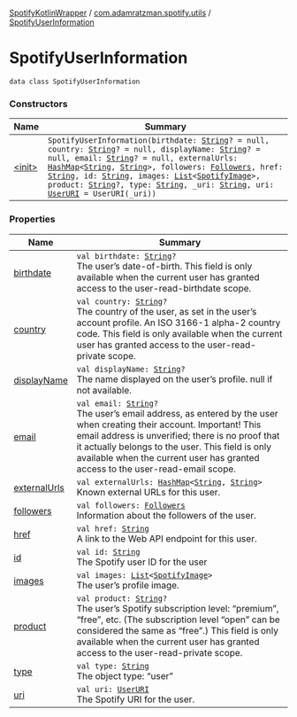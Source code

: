 [SpotifyKotlinWrapper](../../index.md) / [com.adamratzman.spotify.utils](../index.md) / [SpotifyUserInformation](./index.md)

# SpotifyUserInformation

`data class SpotifyUserInformation`

### Constructors

| Name | Summary |
|---|---|
| [&lt;init&gt;](-init-.md) | `SpotifyUserInformation(birthdate: `[`String`](https://kotlinlang.org/api/latest/jvm/stdlib/kotlin/-string/index.html)`? = null, country: `[`String`](https://kotlinlang.org/api/latest/jvm/stdlib/kotlin/-string/index.html)`? = null, displayName: `[`String`](https://kotlinlang.org/api/latest/jvm/stdlib/kotlin/-string/index.html)`? = null, email: `[`String`](https://kotlinlang.org/api/latest/jvm/stdlib/kotlin/-string/index.html)`? = null, externalUrls: `[`HashMap`](https://kotlinlang.org/api/latest/jvm/stdlib/kotlin.collections/-hash-map/index.html)`<`[`String`](https://kotlinlang.org/api/latest/jvm/stdlib/kotlin/-string/index.html)`, `[`String`](https://kotlinlang.org/api/latest/jvm/stdlib/kotlin/-string/index.html)`>, followers: `[`Followers`](../-followers/index.md)`, href: `[`String`](https://kotlinlang.org/api/latest/jvm/stdlib/kotlin/-string/index.html)`, id: `[`String`](https://kotlinlang.org/api/latest/jvm/stdlib/kotlin/-string/index.html)`, images: `[`List`](https://kotlinlang.org/api/latest/jvm/stdlib/kotlin.collections/-list/index.html)`<`[`SpotifyImage`](../-spotify-image/index.md)`>, product: `[`String`](https://kotlinlang.org/api/latest/jvm/stdlib/kotlin/-string/index.html)`?, type: `[`String`](https://kotlinlang.org/api/latest/jvm/stdlib/kotlin/-string/index.html)`, _uri: `[`String`](https://kotlinlang.org/api/latest/jvm/stdlib/kotlin/-string/index.html)`, uri: `[`UserURI`](../-user-u-r-i/index.md)` = UserURI(_uri))` |

### Properties

| Name | Summary |
|---|---|
| [birthdate](birthdate.md) | `val birthdate: `[`String`](https://kotlinlang.org/api/latest/jvm/stdlib/kotlin/-string/index.html)`?`<br>The user’s date-of-birth. This field is only available when the current user has granted access to the user-read-birthdate scope. |
| [country](country.md) | `val country: `[`String`](https://kotlinlang.org/api/latest/jvm/stdlib/kotlin/-string/index.html)`?`<br>The country of the user, as set in the user’s account profile. An ISO 3166-1 alpha-2 country code. This field is only available when the current user has granted access to the user-read-private scope. |
| [displayName](display-name.md) | `val displayName: `[`String`](https://kotlinlang.org/api/latest/jvm/stdlib/kotlin/-string/index.html)`?`<br>The name displayed on the user’s profile. null if not available. |
| [email](email.md) | `val email: `[`String`](https://kotlinlang.org/api/latest/jvm/stdlib/kotlin/-string/index.html)`?`<br>The user’s email address, as entered by the user when creating their account. Important! This email address is unverified; there is no proof that it actually belongs to the user. This field is only available when the current user has granted access to the user-read-email scope. |
| [externalUrls](external-urls.md) | `val externalUrls: `[`HashMap`](https://kotlinlang.org/api/latest/jvm/stdlib/kotlin.collections/-hash-map/index.html)`<`[`String`](https://kotlinlang.org/api/latest/jvm/stdlib/kotlin/-string/index.html)`, `[`String`](https://kotlinlang.org/api/latest/jvm/stdlib/kotlin/-string/index.html)`>`<br>Known external URLs for this user. |
| [followers](followers.md) | `val followers: `[`Followers`](../-followers/index.md)<br>Information about the followers of the user. |
| [href](href.md) | `val href: `[`String`](https://kotlinlang.org/api/latest/jvm/stdlib/kotlin/-string/index.html)<br>A link to the Web API endpoint for this user. |
| [id](id.md) | `val id: `[`String`](https://kotlinlang.org/api/latest/jvm/stdlib/kotlin/-string/index.html)<br>The Spotify user ID for the user |
| [images](images.md) | `val images: `[`List`](https://kotlinlang.org/api/latest/jvm/stdlib/kotlin.collections/-list/index.html)`<`[`SpotifyImage`](../-spotify-image/index.md)`>`<br>The user’s profile image. |
| [product](product.md) | `val product: `[`String`](https://kotlinlang.org/api/latest/jvm/stdlib/kotlin/-string/index.html)`?`<br>The user’s Spotify subscription level: “premium”, “free”, etc. (The subscription level “open” can be considered the same as “free”.) This field is only available when the current user has granted access to the user-read-private scope. |
| [type](type.md) | `val type: `[`String`](https://kotlinlang.org/api/latest/jvm/stdlib/kotlin/-string/index.html)<br>The object type: “user” |
| [uri](uri.md) | `val uri: `[`UserURI`](../-user-u-r-i/index.md)<br>The Spotify URI for the user. |
